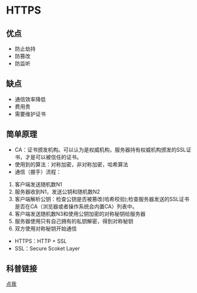 # HTTPS
## 优点
- 防止劫持
- 防篡改
- 防监听
## 缺点
- 通信效率降低
- 费用贵
- 需要维护证书
## 简单原理
- CA：证书颁发机构。可以认为是权威机构，服务器持有权威机构颁发的SSL证书，才是可以被信任的证书。
- 使用到的算法：对称加密，非对称加密，哈希算法
- 通信（握手）流程：
1. 客户端发送随机数N1
2. 服务器收到N1，发送公钥和随机数N2
3. 客户端解析公钥：检查公钥是否被篡改(哈希校验);检查服务器发送的SSL证书是否在CA（浏览器或者操作系统会内置CA）列表中。
4. 客户端发送随机数N3和使用公钥加密的对称秘钥给服务器
5. 服务器使用只有自己拥有的私钥解密，得到对称秘钥
6. 双方使用对称秘钥开始通信
- HTTPS：HTTP + SSL
- SSL：Secure Scoket Layer
## 科普链接
[点我](https://zhuanlan.zhihu.com/p/27395037)

